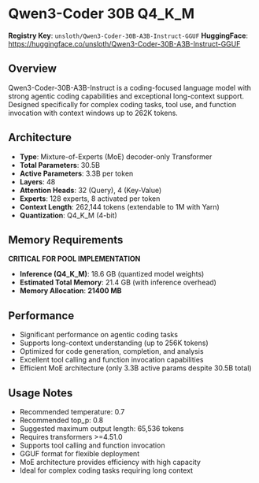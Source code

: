 # Qwen3-Coder 30B Q4_K_M

**Registry Key**: `unsloth/Qwen3-Coder-30B-A3B-Instruct-GGUF`
**HuggingFace**: https://huggingface.co/unsloth/Qwen3-Coder-30B-A3B-Instruct-GGUF

## Overview

Qwen3-Coder-30B-A3B-Instruct is a coding-focused language model with strong agentic coding capabilities and exceptional long-context support. Designed specifically for complex coding tasks, tool use, and function invocation with context windows up to 262K tokens.

## Architecture

- **Type**: Mixture-of-Experts (MoE) decoder-only Transformer
- **Total Parameters**: 30.5B
- **Active Parameters**: 3.3B per token
- **Layers**: 48
- **Attention Heads**: 32 (Query), 4 (Key-Value)
- **Experts**: 128 experts, 8 activated per token
- **Context Length**: 262,144 tokens (extendable to 1M with Yarn)
- **Quantization**: Q4_K_M (4-bit)

## Memory Requirements

**CRITICAL FOR POOL IMPLEMENTATION**

- **Inference (Q4_K_M)**: 18.6 GB (quantized model weights)
- **Estimated Total Memory**: 21.4 GB (with inference overhead)
- **Memory Allocation**: **21400 MB**

## Performance

- Significant performance on agentic coding tasks
- Supports long-context understanding (up to 256K tokens)
- Optimized for code generation, completion, and analysis
- Excellent tool calling and function invocation capabilities
- Efficient MoE architecture (only 3.3B active params despite 30.5B total)

## Usage Notes

- Recommended temperature: 0.7
- Recommended top_p: 0.8
- Suggested maximum output length: 65,536 tokens
- Requires transformers >=4.51.0
- Supports tool calling and function invocation
- GGUF format for flexible deployment
- MoE architecture provides efficiency with high capacity
- Ideal for complex coding tasks requiring long context
